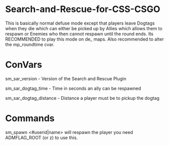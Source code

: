 # Search-and-Rescue-for-CSS-CSGO
This is basically normal defuse mode except that players leave
Dogtags when they die which can either be picked up by Allies which allows them to respawn or Enemies who then cannot respawn until the round ends. Its RECOMMENDED to play this mode on de_ maps. Also recommended to alter the mp_roundtime cvar.


# ConVars
sm_sar_version - Version of the Search and Rescue Plugin

sm_sar_dogtag_time - Time in seconds an ally can be respawned

sm_sar_dogtag_distance - Distance a player must be to pickup the dogtag

# Commands
sm_spawn <#userid|name> will respawn the player you need ADMFLAG_ROOT (or z) to use this. 
